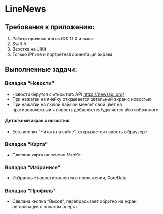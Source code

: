 # LineNews

## Требования к приложению:
1) Работа приложения на iOS 13.0 и выше
2) Swift 5
3) Верстка на UlKit
4) Только iPhone и портретная ориентация экрана

## Выполненные задачи:
### Вкладка “Новости”
- Новости берутся с открытого API https://newsapi.org/
- При нажатии на ячейку открывается детальный экран с новостью
- При нажатии на любой лайк он меняет свой цвет на противоположный и новость добавляется/удаляется в/из избранного
#### Детальный экран с новостью
- Есть кнопка "Читать на сайте", открывается новость в браузере
### Вкладка “Карта”
- Сделана карта на основе MapKit
### Вкладка “Избранное”
- Избранные новости хранятся в приложении, CoreData
### Вкладка “Профиль”
- Сделана кнопка “Выход”, перебрасывает обратно на экран авторизации с показом алерта
